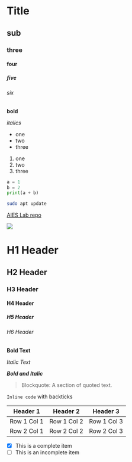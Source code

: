 # Title

## sub

### three

#### four

##### five

###### six

**bold**

_italics_

- one
- two
- three

1. one
2. two
3. three

```python
a = 1
b = 2
print(a + b)
```

```sh
sudo apt update
```

[AIES Lab repo](https://github.com/nivu/aieslab)

![](https://avatars.githubusercontent.com/u/97885407?s=96&v=4)


# H1 Header
## H2 Header
### H3 Header
#### H4 Header
##### H5 Header
###### H6 Header

**Bold Text**

*Italic Text*

***Bold and Italic***

> Blockquote: A section of quoted text.

`Inline code` with backticks


| Header 1 | Header 2 | Header 3 |
| -------- | -------- | -------- |
| Row 1 Col 1 | Row 1 Col 2 | Row 1 Col 3 |
| Row 2 Col 1 | Row 2 Col 2 | Row 2 Col 3 |

- [x] This is a complete item
- [ ] This is an incomplete item